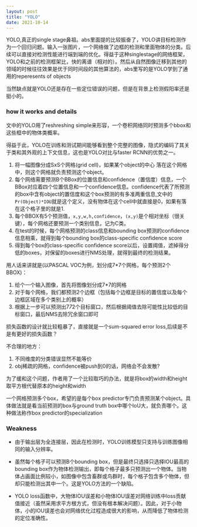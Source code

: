 ```yaml
---
layout: post
title: "YOLO"
date: 2021-10-14
---
```


YOLO,真正的single stage鼻祖。abs里面提的比较振奋了，YOLO讲目标检测作为一个回归问题。输入一张图片，一个网络做了边框的检测和里面物体的分类。后续可以直接对检测性能进行端到端的优化。得益于这种singlestage的网络框架，YOLO和之前的检测框架比，快的离谱（相对的）。然后从自然图像迁移到其他的领域的时候往往效果是优于同时间段的其他算法的，abs里写的是YOLO学到了通用的reperesents of objects

当然缺点就是YOLO还是存在一些定位错误的问题，但是在背景上检测假阳率还是挺小的。

### how it works and details

文中的YOLO用了reshreshing simple来形容，一个卷积网络同时预测多个bbox和这些框中的物体类概率。

得益于此，YOLO在训练和测试期间能够看到整个完整的图像，隐式的编码了其关于类和其外观的上下文信息，这也是YOLO对比与faster RCNN的优势之一。

1. 将一幅图像分成SxS个网格(grid cell)，如果某个object的中心 落在这个网格中，则这个网格就负责预测这个object。
2. 每个网络需要预测B个BBox的位置信息和confidence（置信度）信息，一个BBox对应着四个位置信息和一个confidence信息。confidence代表了所预测的box中含有object的置信度和这个box预测的有多准两重信息,文中的`Pr(Object)*IOU`就是这个定义，没有物体在这个cell中就直接是0，如果有落在这个格子里的就是1.
3. 每个BBOX有5个预测值，`x,y,w,h,confidence`，`(x,y)`是个相对坐标（很关键），每个网格还要预测一个类别信息，记为C类。
4. 在test的时候，每个网格预测的class信息和bounding box预测的confidence信息相乘，就得到每个bounding box的class-specific confidence score
5. 得到每个box的class-specific confidence score以后，设置阈值，滤掉得分低的boxes，对保留的boxes进行NMS处理，就得到最终的检测结果。

用人话来讲就是(以PASCAL VOC为例，划分成7*7个网格，每个预测2个BBOX)：

1. 给个一个输入图像，首先将图像划分成7*7的网格
2.  对于每个网格，我们都预测2个边框（包括每个边框是目标的置信度以及每个边框区域在多个类别上的概率）
3. 根据上一步可以预测出7*7*2个目标窗口，然后根据阈值去除可能性比较低的目标窗口，最后NMS去除冗余窗口即可

损失函数的设计就比较粗暴了，直接就是一个sum-squared error loss,后续是不是有更好的损失函数？

不合理的地方：

1. 不同维度的分类错误显然不能等价
2. obj稀疏的网格，confidence被push到0的话，网络会不会发散?

为了缓和这个问题，作者用了一个比较取巧的办法，就是将box的width和height取平方根代替原本的height和width

一个网格预测多个box，希望的是每个box predictor专门负责预测某个object。具体做法就是看当前预测的box与ground truth box中哪个IoU大，就负责哪个。这种做法称作box predictor的specialization

### Weakness

+ 由于输出层为全连接层，因此在检测时，YOLO训练模型只支持与训练图像相同的输入分辨率。

+ 虽然每个格子可以预测B个bounding box，但是最终只选择只选择IOU最高的bounding box作为物体检测输出，即每个格子最多只预测出一个物体。当物体占画面比例较小，如图像中包含畜群或鸟群时，每个格子包含多个物体，但却只能检测出其中一个。这是YOLO方法的一个缺陷。

+ YOLO loss函数中，大物体IOU误差和小物体IOU误差对网络训练中loss贡献值接近（虽然采用求平方根方式，但没有根本解决问题）。因此，对于小物体，小的IOU误差也会对网络优化过程造成很大的影响，从而降低了物体检测的定位准确性。